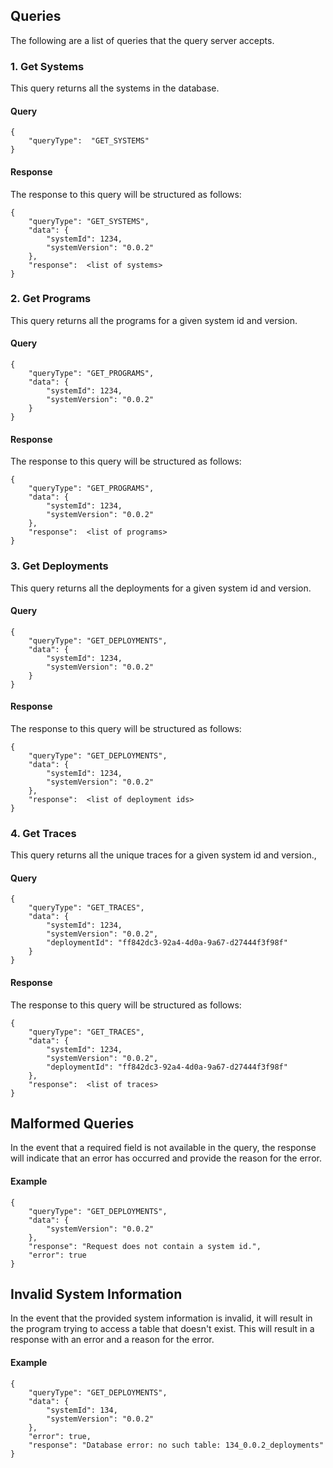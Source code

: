 ## Queries

The following are a list of queries that the query server accepts.

### 1. Get Systems
This query returns all the systems in the database. 

#### Query
```
{
    "queryType":  "GET_SYSTEMS"
}
```
#### Response
The response to this query will be structured as follows:
```
{
    "queryType": "GET_SYSTEMS",
    "data": {
        "systemId": 1234,
        "systemVersion": "0.0.2"
    },
    "response":  <list of systems>
}
```
### 2. Get Programs
This query returns all the programs for a given system id and version.
#### Query
```
{
    "queryType": "GET_PROGRAMS",
    "data": {
        "systemId": 1234,
        "systemVersion": "0.0.2"
    }
}
```
#### Response
The response to this query will be structured as follows:
```
{
    "queryType": "GET_PROGRAMS",
    "data": {
        "systemId": 1234,
        "systemVersion": "0.0.2"
    },
    "response":  <list of programs>
}
```
### 3. Get Deployments
This query returns all the deployments for a given system id and version. 
#### Query
```
{
    "queryType": "GET_DEPLOYMENTS",
    "data": {
        "systemId": 1234,
        "systemVersion": "0.0.2"
    }
}
```
#### Response
The response to this query will be structured as follows:
```
{
    "queryType": "GET_DEPLOYMENTS",
    "data": {
        "systemId": 1234,
        "systemVersion": "0.0.2"
    },
    "response":  <list of deployment ids>
}
```
### 4. Get Traces
This query returns all the unique traces for a given system id and version.,
#### Query
```
{
    "queryType": "GET_TRACES",
    "data": {
        "systemId": 1234,
        "systemVersion": "0.0.2",
        "deploymentId": "ff842dc3-92a4-4d0a-9a67-d27444f3f98f"
    }
}
```
#### Response
The response to this query will be structured as follows:
```
{
    "queryType": "GET_TRACES",
    "data": {
        "systemId": 1234,
        "systemVersion": "0.0.2",
        "deploymentId": "ff842dc3-92a4-4d0a-9a67-d27444f3f98f"
    },
    "response":  <list of traces>
}
```
## Malformed Queries
In the event that a required field is not available in the query, the response will indicate that an error has occurred and provide the reason for the error.
#### Example
```
{
    "queryType": "GET_DEPLOYMENTS",
    "data": {
        "systemVersion": "0.0.2"
    },
    "response": "Request does not contain a system id.",
    "error": true
}
```

## Invalid System Information
In the event that the provided system information is invalid, it will result in the program trying to access a table that doesn't exist. This will result in a response with an error and a reason for the error.

#### Example
```
{
    "queryType": "GET_DEPLOYMENTS",
    "data": {
        "systemId": 134,
        "systemVersion": "0.0.2"
    },
    "error": true,
    "response": "Database error: no such table: 134_0.0.2_deployments"
}
```
